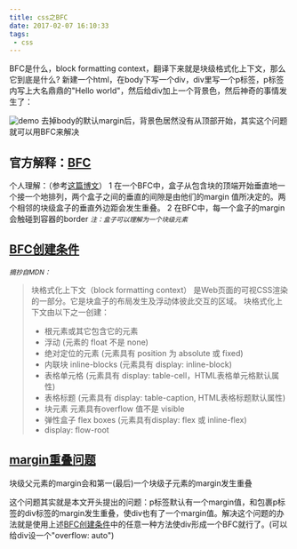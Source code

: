 ```yaml
---
title: css之BFC
date: 2017-02-07 16:10:33
tags:
 - css
---
```


BFC是什么，block formatting context，翻译下来就是块级格式化上下文，那么它到底是什么?
新建一个html，在body下写一个div，div里写一个p标签，p标签内写上大名鼎鼎的"Hello world"，然后给div加上一个背景色，然后神奇的事情发生了：

<!-- more -->

![demo](http://o86lf0oxm.bkt.clouddn.com/blog-css-bfc-01.png)
去掉body的默认margin后，背景色居然没有从顶部开始，其实这个问题就可以用BFC来解决

## 官方解释：[BFC](https://www.w3.org/TR/CSS2/visuren.html#block-formatting)
个人理解：（参考[这篇博文](http://www.html-js.com/article/1866)）
1 在一个BFC中，盒子从包含块的顶端开始垂直地一个接一个地排列，两个盒子之间的垂直的间隙是由他们的margin 值所决定的。两个相邻的块级盒子的垂直外边距会发生重叠。
2 在BFC中，每一个盒子的margin会触碰到容器的border
<small>*注：盒子可以理解为一个块级元素*</small>


## [BFC创建条件](https://developer.mozilla.org/zh-CN/docs/Web/Guide/CSS/Block_formatting_context)
<small>*摘抄自MDN：*</small>
> 块格式化上下文（block formatting context） 是Web页面的可视CSS渲染的一部分。它是块盒子的布局发生及浮动体彼此交互的区域。
> 块格式化上下文由以下之一创建：
> + 根元素或其它包含它的元素
> + 浮动 (元素的 float 不是 none)
> + 绝对定位的元素 (元素具有 position 为 absolute 或 fixed)
> + 内联块 inline-blocks (元素具有 display: inline-block)
> + 表格单元格 (元素具有 display: table-cell，HTML表格单元格默认属性)
> + 表格标题 (元素具有 display: table-caption, HTML表格标题默认属性)
> + 块元素 元素具有overflow 值不是 visible
> + 弹性盒子 flex boxes (元素具有display: flex 或 inline-flex)
> + display: flow-root


## [margin重叠问题](https://developer.mozilla.org/en-US/docs/Web/CSS/CSS_Box_Model/Mastering_margin_collapsing)
块级父元素的margin会和第一(最后)一个块级子元素的margin发生重叠

这个问题其实就是本文开头提出的问题：p标签默认有一个margin值，和包裹p标签的div标签的margin发生重叠，使div也有了一个margin值。解决这个问题的办法就是使用上述[BFC创建条件](#BFC创建条件)中的任意一种方法使div形成一个BFC就行了。(可以给div设一个"overflow: auto")
